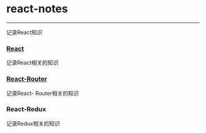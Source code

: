# react-notes
---
记录React知识

### [React](https://github.com/Can-Chen/react-notes/tree/main/React)
记录React相关的知识

### [React-Router](https://github.com/Can-Chen/react-notes/tree/main/React-Router)
记录React- Router相关的知识

### React-Redux
记录Redux相关的知识
